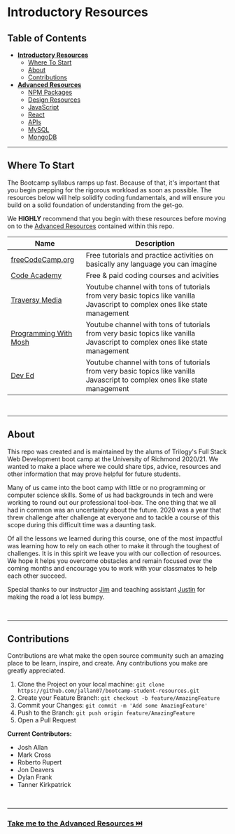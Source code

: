 # Introductory Resources

## **Table of Contents**

- [**Introductory Resources**](README.md#introductory-resources)
  - [Where To Start](README.md#where-to-start)
  - [About](README.md#about)
  - [Contributions](README.md#contributions)
- [**Advanced Resources**](advanced-resources.md#advanced-resources)
  - [NPM Packages](advanced-resources.md#npm-packages)
  - [Design Resources](advanced-resources.md#design-resources)
  - [JavaScript](advanced-resources.md#javascript)
  - [React](advanced-resources.md#react)
  - [APIs](advanced-resources.md#apis)
  - [MySQL](advanced-resources.md#mysql)
  - [MongoDB](advanced-resources.md#mongodb)

---

## **Where To Start**

The Bootcamp syllabus ramps up fast. Because of that, it's important that you begin prepping for the rigorous workload as soon as possible. The resources below will help solidify coding fundamentals, and will ensure you build on a solid foundation of understanding from the get-go.

We **HIGHLY** recommend that you begin with these resources before moving on to the [Advanced Resources](advanced-resources.md#advanced-resources) contained within this repo.

| Name                                                                      | Description                                                                                                                 |
| ------------------------------------------------------------------------- | --------------------------------------------------------------------------------------------------------------------------- |
| [freeCodeCamp.org](https://freeCodeCamp.org/)                             | Free tutorials and practice activities on basically any language you can imagine                                            |
| [Code Academy](https://codeacademy.com)                                   | Free & paid coding courses and acivities                                                                                    |
| [Traversy Media](https://www.youtube.com/user/TechGuyWeb)                 | Youtube channel with tons of tutorials from very basic topics like vanilla Javascript to complex ones like state management |
| [Programming With Mosh](https://www.youtube.com/user/programmingwithmosh) | Youtube channel with tons of tutorials from very basic topics like vanilla Javascript to complex ones like state management |
| [Dev Ed](https://www.youtube.com/channel/UClb90NQQcskPUGDIXsQEz5Q)        | Youtube channel with tons of tutorials from very basic topics like vanilla Javascript to complex ones like state management |

<br />

---

## About

This repo was created and is maintained by the alums of Trilogy's Full Stack Web Development boot camp at the University of Richmond 2020/21. We wanted to make a place where we could share tips, advice, resources and other information that may prove helpful for future students.

Many of us came into the boot camp with little or no programming or computer science skills. Some of us had backgrounds in tech and were working to round out our professional tool-box. The one thing that we all had in common was an uncertainty about the future. 2020 was a year that threw challenge after challenge at everyone and to tackle a course of this scope during this difficult time was a daunting task.

Of all the lessons we learned during this course, one of the most impactful was learning how to rely on each other to make it through the toughest of challenges. It is in this spirit we leave you with our collection of resources. We hope it helps you overcome obstacles and remain focused over the coming months and encourage you to work with your classmates to help each other succeed.

Special thanks to our instructor [Jim](https://divstrong.com/) and teaching assistant [Justin](https://github.com/SiimonStark) for making the road a lot less bumpy.

<br />

---

## Contributions

Contributions are what make the open source community such an amazing place to be learn, inspire, and create. Any contributions you make are greatly appreciated.

1. Clone the Project on your local machine: `git clone https://github.com/jallan07/bootcamp-student-resources.git`
2. Create your Feature Branch: `git checkout -b feature/AmazingFeature`
3. Commit your Changes: `git commit -m 'Add some AmazingFeature'`
4. Push to the Branch: `git push origin feature/AmazingFeature`
5. Open a Pull Request

**Current Contributors:**

- Josh Allan
- Mark Cross
- Roberto Rupert
- Jon Deavers
- Dylan Frank
- Tanner Kirkpatrick

<br />

---

### [Take me to the **Advanced Resources** ⏭️ ](advanced-resources.md#advanced-resources)

